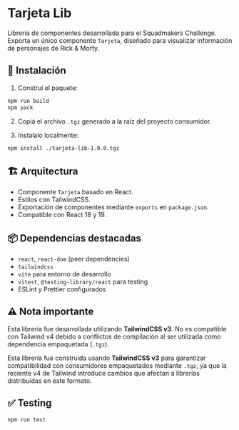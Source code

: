 # Tarjeta Lib

Librería de componentes desarrollada para el Squadmakers Challenge. Exporta un único componente `Tarjeta`, diseñado para visualizar información de personajes de Rick & Morty.

## 🚀 Instalación

1. Construí el paquete:

```bash
npm run build
npm pack
```

2. Copiá el archivo `.tgz` generado a la raíz del proyecto consumidor.

3. Instalalo localmente:

```bash
npm install ./tarjeta-lib-1.0.0.tgz
```

## 🏗️ Arquitectura

- Componente `Tarjeta` basado en React.
- Estilos con TailwindCSS.
- Exportación de componentes mediante `exports` en `package.json`.
- Compatible con React 18 y 19.

## 📦 Dependencias destacadas

- `react`, `react-dom` (peer dependencies)
- `tailwindcss`
- `vite` para entorno de desarrollo
- `vitest`, `@testing-library/react` para testing
- ESLint y Prettier configurados

## ⚠️ Nota importante

Esta librería fue desarrollada utilizando **TailwindCSS v3**. No es compatible con Tailwind v4 debido a conflictos de compilación al ser utilizada como dependencia empaquetada (`.tgz`).

Esta librería fue construida usando **TailwindCSS v3** para garantizar compatibilidad con consumidores empaquetados mediante `.tgz`, ya que la reciente v4 de Tailwind introduce cambios que afectan a librerías distribuidas en este formato.

## ✅ Testing

```bash
npm run test
```
